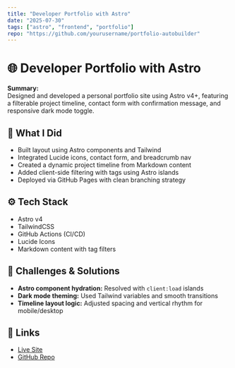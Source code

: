 ```yaml
---
title: "Developer Portfolio with Astro"
date: "2025-07-30"
tags: ["astro", "frontend", "portfolio"]
repo: "https://github.com/yourusername/portfolio-autobuilder"
---
```


# 🌐 Developer Portfolio with Astro

**Summary:**  
Designed and developed a personal portfolio site using Astro v4+, featuring a filterable project timeline, contact form with confirmation message, and responsive dark mode toggle.

## 🚀 What I Did
- Built layout using Astro components and Tailwind
- Integrated Lucide icons, contact form, and breadcrumb nav
- Created a dynamic project timeline from Markdown content
- Added client-side filtering with tags using Astro islands
- Deployed via GitHub Pages with clean branching strategy

## ⚙️ Tech Stack
- Astro v4
- TailwindCSS
- GitHub Actions (CI/CD)
- Lucide Icons
- Markdown content with tag filters

## 🧠 Challenges & Solutions
- **Astro component hydration:** Resolved with `client:load` islands
- **Dark mode theming:** Used Tailwind variables and smooth transitions
- **Timeline layout logic:** Adjusted spacing and vertical rhythm for mobile/desktop

## 🔗 Links
- [Live Site](https://yourdomain.com)  
- [GitHub Repo](https://github.com/yourusername/portfolio-autobuilder)
